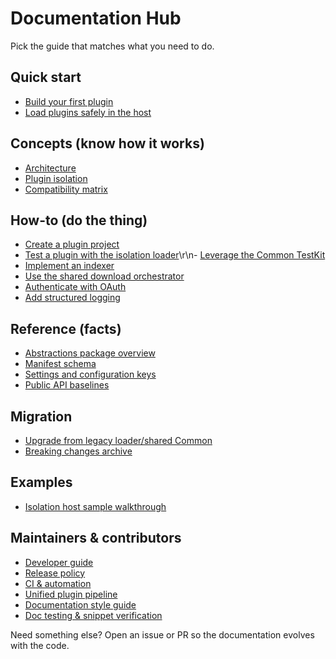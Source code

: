 # Documentation Hub

Pick the guide that matches what you need to do.

## Quick start

- [Build your first plugin](quickstart/PLUGIN_AUTHOR.md)
- [Load plugins safely in the host](quickstart/HOST_MAINTAINER.md)

## Concepts (know how it works)

- [Architecture](concepts/ARCHITECTURE.md)
- [Plugin isolation](PLUGIN_ISOLATION.md)
- [Compatibility matrix](COMPATIBILITY.md)

## How-to (do the thing)

- [Create a plugin project](how-to/CREATE_PLUGIN.md)
- [Test a plugin with the isolation loader](how-to/TEST_PLUGIN.md)\r\n- [Leverage the Common TestKit](how-to/TEST_WITH_TESTKIT.md)
- [Implement an indexer](how-to/IMPLEMENT_INDEXER.md)
- [Use the shared download orchestrator](how-to/USE_DOWNLOAD_ORCHESTRATOR.md)
- [Authenticate with OAuth](how-to/AUTHENTICATE_OAUTH.md)
- [Add structured logging](how-to/ADD_LOGGING.md)

## Reference (facts)

- [Abstractions package overview](ABSTRACTIONS.md)
- [Manifest schema](PLUGIN_MANIFEST.md)
- [Settings and configuration keys](reference/SETTINGS.md)
- [Public API baselines](reference/PUBLIC_API_BASELINES.md)

## Migration

- [Upgrade from legacy loader/shared Common](migration/FROM_LEGACY.md)
- [Breaking changes archive](migration/BREAKING_CHANGES.md)

## Examples

- [Isolation host sample walkthrough](examples/ISOLATION_HOST_SAMPLE.md)

## Maintainers & contributors

- [Developer guide](dev-guide/DEVELOPER_GUIDE.md)
- [Release policy](dev-guide/RELEASE_POLICY.md)
- [CI & automation](dev-guide/CI.md)
- [Unified plugin pipeline](dev-guide/UNIFIED_PLUGIN_PIPELINE.md)
- [Documentation style guide](dev-guide/STYLE_GUIDE.md)
- [Doc testing & snippet verification](dev-guide/TESTING_DOCS.md)

Need something else? Open an issue or PR so the documentation evolves with the code.




